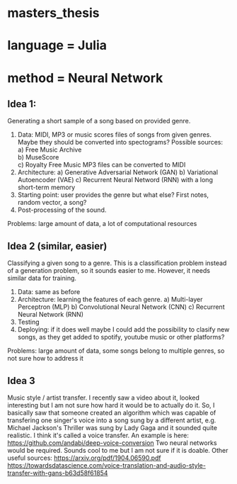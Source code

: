 # masters_thesis

# language = Julia
# method = Neural Network

## Idea 1:  
Generating a short sample of a song based on provided genre.  
1. Data: MIDI, MP3 or music scores files of songs from given genres. Maybe they should be converted into spectograms? Possible sources:  
    a) Free Music Archive  
    b) MuseScore  
    c) Royalty Free Music
MP3 files can be converted to MIDI
2. Architecture: 
    a) Generative Adversarial Network (GAN)
    b) Variational Autoencoder (VAE)
    c) Recurrent Neural Netword (RNN) with a long short-term memory
3. Starting point: user provides the genre but what else? First notes, random vector, a song?
4. Post-processing of the sound.

Problems: large amount of data, a lot of computational resources

## Idea 2 (similar, easier)
Classifying a given song to a genre. This is a classification problem instead of a generation problem, so it sounds easier to me. However, it needs similar data for training.
1. Data: same as before
2. Architecture: learning the features of each genre.
    a) Multi-layer Perceptron (MLP)
    b) Convolutional Neural Network (CNN)
    c) Recurrent Neural Network (RNN)
3. Testing
4. Deploying: if it does well maybe I could add the possibility to clasify new songs, as they get added to spotify, youtube music or other platforms?

Problems: large amount of data, some songs belong to multiple genres, so not sure how to address it

## Idea 3
Music style / artist transfer. I recently saw a video about it, looked interesting but I am not sure how hard it would be to actually do it. So, I basically saw that someone created an algorithm which was capable of transfering one singer's voice into a song sung by a different artist, e.g. Michael Jackson's Thriller was sung by Lady Gaga and it sounded quite realistic.
I think it's called a voice transfer. An example is here:
https://github.com/andabi/deep-voice-conversion
Two neural networks would be required.
Sounds cool to me but I am not sure if it is doable.
Other useful sources:
https://arxiv.org/pdf/1904.06590.pdf
https://towardsdatascience.com/voice-translation-and-audio-style-transfer-with-gans-b63d58f61854


